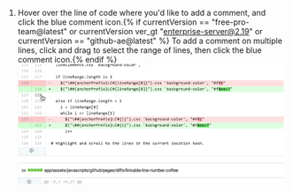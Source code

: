 1. Hover over the line of code where you'd like to add a comment, and click the blue comment icon.{% if currentVersion == "free-pro-team@latest" or currentVersion ver_gt "enterprise-server@2.19" or currentVersion == "github-ae@latest" %} To add a comment on multiple lines, click and drag to select the range of lines, then click the blue comment icon.{% endif %}
![Blue comment icon](/assets/images/help/commits/hover-comment-icon.gif)
